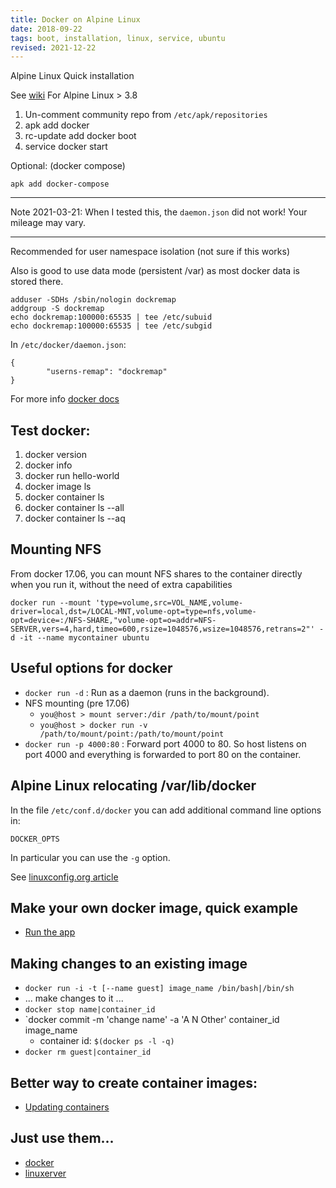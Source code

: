 ```yaml
---
title: Docker on Alpine Linux
date: 2018-09-22
tags: boot, installation, linux, service, ubuntu
revised: 2021-12-22
---
```


Alpine Linux Quick installation

See [wiki](https://wiki.alpinelinux.org/wiki/Docker)  For Alpine Linux > 3.8

1. Un-comment community repo from `/etc/apk/repositories`
2. apk add docker
3. rc-update add docker boot
4. service docker start

Optional: (docker compose)

```
apk add docker-compose
```

* * *

Note 2021-03-21: When I tested this, the `daemon.json` did not
work!  Your mileage may vary.

* * *

Recommended for user namespace isolation (not sure if this works)

Also is good to use data mode (persistent /var) as most docker data is stored there.

```
adduser -SDHs /sbin/nologin dockremap
addgroup -S dockremap
echo dockremap:100000:65535 | tee /etc/subuid
echo dockremap:100000:65535 | tee /etc/subgid
```

In `/etc/docker/daemon.json`:

```
{
        "userns-remap": "dockremap"
}
```
For more info [docker docs](https://docs.docker.com/engine/reference/commandline/dockerd/#daemon-configuration-file)

## Test docker:

1. docker version
2. docker info
3. docker run hello-world
4. docker image ls
5. docker container ls
6. docker container ls --all
6. docker container ls --aq

## Mounting NFS

From docker 17.06, you can mount NFS shares to the container directly when you run it, without the need of extra capabilities

```
docker run --mount 'type=volume,src=VOL_NAME,volume-driver=local,dst=/LOCAL-MNT,volume-opt=type=nfs,volume-opt=device=:/NFS-SHARE,"volume-opt=o=addr=NFS-SERVER,vers=4,hard,timeo=600,rsize=1048576,wsize=1048576,retrans=2"' -d -it --name mycontainer ubuntu
```

## Useful options for docker

- `docker run -d` : Run as a daemon (runs in the background).
- NFS mounting (pre 17.06)
    - `you@host > mount server:/dir /path/to/mount/point`
    - `you@host > docker run -v /path/to/mount/point:/path/to/mount/point`
- `docker run -p 4000:80` : Forward port 4000 to 80.
   So host listens on port 4000 and everything is forwarded to port 80 on the container.

## Alpine Linux relocating /var/lib/docker

In the file `/etc/conf.d/docker` you can add additional command line
options in:

`DOCKER_OPTS`

In particular you can use the `-g` option.

See [linuxconfig.org article](https://linuxconfig.org/how-to-move-docker-s-default-var-lib-docker-to-another-directory-on-ubuntu-debian-linux)

## Make your own docker image, quick example

- [Run the app](https://docs.docker.com/get-started/part2/#run-the-app)

## Making changes to an existing image

- `docker run -i -t [--name guest] image_name /bin/bash|/bin/sh`
- ... make changes to it ...
- `docker stop name|container_id`
- `docker commit -m 'change name' -a 'A N Other' container_id image_name
    - container id: `$(docker ps -l -q)`
- `docker rm guest|container_id`

## Better way to create container images:

- [Updating containers](https://serversforhackers.com/c/updating-containers)




## Just use them...

- [docker](https://github.com/maxexcloo/Docker)
- [linuxerver](https://www.linuxserver.io/)


